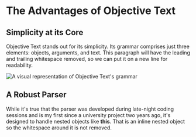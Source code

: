 
# The Advantages of Objective Text

## Simplicity at its Core

Objective Text stands out for its simplicity. Its grammar comprises just three elements: objects, arguments, and text. This paragraph will have the leading and trailing whitespace removed, so we can put it on a new line for readability.

![A visual representation of Objective Text's grammar](/path/to/diagram.png)

## A Robust Parser

While it's true that the parser was developed during late-night coding sessions and is my first since a university project two years ago, it's designed to handle nested objects like **this**. That is an inline nested object so the whitespace around it is not removed.
